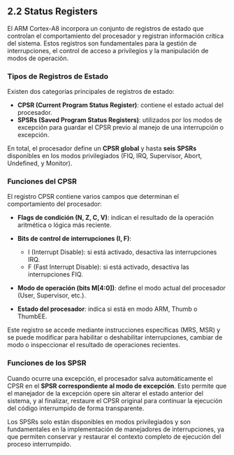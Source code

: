 
## 2.2 Status Registers

El ARM Cortex-A8 incorpora un conjunto de registros de estado que controlan el comportamiento del procesador y registran información crítica del sistema. Estos registros son fundamentales para la gestión de interrupciones, el control de acceso a privilegios y la manipulación de modos de operación.

### Tipos de Registros de Estado

Existen dos categorías principales de registros de estado:

* **CPSR (Current Program Status Register)**: contiene el estado actual del procesador.
* **SPSRs (Saved Program Status Registers)**: utilizados por los modos de excepción para guardar el CPSR previo al manejo de una interrupción o excepción.

En total, el procesador define un **CPSR global** y hasta **seis SPSRs** disponibles en los modos privilegiados (FIQ, IRQ, Supervisor, Abort, Undefined, y Monitor).

### Funciones del CPSR

El registro CPSR contiene varios campos que determinan el comportamiento del procesador:

* **Flags de condición (N, Z, C, V)**: indican el resultado de la operación aritmética o lógica más reciente.
* **Bits de control de interrupciones (I, F)**:

  * I (Interrupt Disable): si está activado, desactiva las interrupciones IRQ.
  * F (Fast Interrupt Disable): si está activado, desactiva las interrupciones FIQ.
* **Modo de operación (bits M\[4:0])**: define el modo actual del procesador (User, Supervisor, etc.).
* **Estado del procesador**: indica si está en modo ARM, Thumb o ThumbEE.

Este registro se accede mediante instrucciones específicas (MRS, MSR) y se puede modificar para habilitar o deshabilitar interrupciones, cambiar de modo o inspeccionar el resultado de operaciones recientes.

### Funciones de los SPSR

Cuando ocurre una excepción, el procesador salva automáticamente el CPSR en el **SPSR correspondiente al modo de excepción**. Esto permite que el manejador de la excepción opere sin alterar el estado anterior del sistema, y al finalizar, restaure el CPSR original para continuar la ejecución del código interrumpido de forma transparente.

Los SPSRs solo están disponibles en modos privilegiados y son fundamentales en la implementación de manejadores de interrupciones, ya que permiten conservar y restaurar el contexto completo de ejecución del proceso interrumpido.

